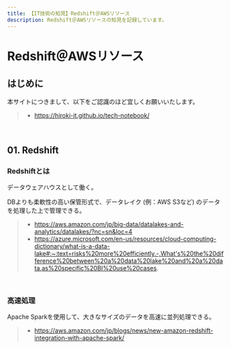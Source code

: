 ```yaml
---
title: 【IT技術の知見】Redshift＠AWSリソース
description: Redshift＠AWSリソースの知見を記録しています。
---
```


# Redshift＠AWSリソース

## はじめに

本サイトにつきまして、以下をご認識のほど宜しくお願いいたします。

> - https://hiroki-it.github.io/tech-notebook/

<br>

## 01. Redshift

### Redshiftとは

データウェアハウスとして働く。

DBよりも柔軟性の高い保管形式で、データレイク (例：AWS S3など) のデータを処理した上で管理できる。

> - https://aws.amazon.com/jp/big-data/datalakes-and-analytics/datalakes/?nc=sn&loc=4
> - https://azure.microsoft.com/en-us/resources/cloud-computing-dictionary/what-is-a-data-lake#:~:text=risks%20more%20efficiently.-,What's%20the%20difference%20between%20a%20data%20lake%20and%20a%20data,as%20specific%20BI%20use%20cases.

<br>

### 高速処理

Apache Sparkを使用して、大きなサイズのデータを高速に並列処理できる。

> - https://aws.amazon.com/jp/blogs/news/new-amazon-redshift-integration-with-apache-spark/

<br>
